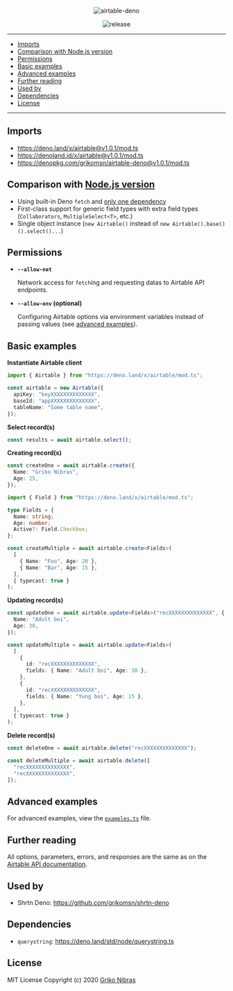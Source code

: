 <!-- markdownlint-disable MD033 MD036 MD041 -->

<div align='center'>

![airtable-deno](https://raw.githubusercontent.com/grikomsn/airtable-deno/master/header.png)

![release](https://badgen.net/github/release/grikomsn/airtable-deno/)

</div>

---

- [Imports](#imports)
- [Comparison with Node.js version](#comparison-with-nodejs-version)
- [Permissions](#permissions)
- [Basic examples](#basic-examples)
- [Advanced examples](#advanced-examples)
- [Further reading](#further-reading)
- [Used by](#used-by)
- [Dependencies](#dependencies)
- [License](#license)

---

## Imports

- <https://deno.land/x/airtable@v1.0.1/mod.ts>
- <https://denoland.id/x/airtable@v1.0.1/mod.ts>
- <https://denopkg.com/grikomsn/airtable-deno@v1.0.1/mod.ts>

## Comparison with [Node.js version](https://github.com/Airtable/airtable.js)

- Using built-in Deno `fetch` and [only one dependency](#dependencies)
- First-class support for generic field types with extra field types (`Collaborators`, `MultipleSelect<T>`, etc.)
- Single object instance (`new Airtable()` instead of `new Airtable().base()().select()...`)

## Permissions

- **`--allow-net`**

  Network access for `fetch`ing and requesting datas to Airtable API endpoints.

- **`--allow-env` (optional)**

  Configuring Airtable options via environment variables instead of passing values (see [advanced examples](#advanced-examples)).

## Basic examples

**Instantiate Airtable client**

```ts
import { Airtable } from "https://deno.land/x/airtable/mod.ts";

const airtable = new Airtable({
  apiKey: "keyXXXXXXXXXXXXXX",
  baseId: "appXXXXXXXXXXXXXX",
  tableName: "Some table name",
});
```

**Select record(s)**

```ts
const results = await airtable.select();
```

**Creating record(s)**

```ts
const createOne = await airtable.create({
  Name: "Griko Nibras",
  Age: 25,
});

import { Field } from "https://deno.land/x/airtable/mod.ts";

type Fields = {
  Name: string;
  Age: number;
  Active?: Field.Checkbox;
};

const createMultiple = await airtable.create<Fields>(
  [
    { Name: "Foo", Age: 20 },
    { Name: "Bar", Age: 15 },
  ],
  { typecast: true }
);
```

**Updating record(s)**

```ts
const updateOne = await airtable.update<Fields>("recXXXXXXXXXXXXXX", {
  Name: "Adult boi",
  Age: 30,
});

const updateMultiple = await airtable.update<Fields>(
  [
    {
      id: "recXXXXXXXXXXXXXX",
      fields: { Name: "Adult boi", Age: 30 },
    },
    {
      id: "recXXXXXXXXXXXXXX",
      fields: { Name: "Yung boi", Age: 15 },
    },
  ],
  { typecast: true }
);
```

**Delete record(s)**

```ts
const deleteOne = await airtable.delete("recXXXXXXXXXXXXXX");

const deleteMultiple = await airtable.delete([
  "recXXXXXXXXXXXXXX",
  "recXXXXXXXXXXXXXX",
]);
```

## Advanced examples

For advanced examples, view the [`examples.ts`](./examples.ts) file.

## Further reading

All options, parameters, errors, and responses are the same as on the [Airtable API documentation](https://airtable.com/api).

## Used by

- Shrtn Deno: <https://github.com/grikomsn/shrtn-deno>

## Dependencies

- `querystring`: <https://deno.land/std/node/querystring.ts>

## License

MIT License Copyright (c) 2020 [Griko Nibras](https://github.com/grikomsn)
